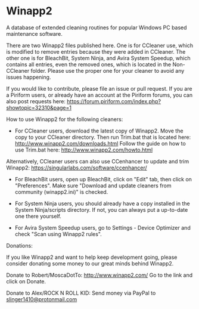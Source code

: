 # Winapp2
A database of extended cleaning routines for popular Windows PC based maintenance software. 

There are two Winapp2 files published here. One is for CCleaner use, which is modified to remove entries because they were added in CCleaner. The other one is for BleachBit, System Ninja, and Avira System Speedup, which contains all entries, even the removed ones, which is located in the Non-CCleaner folder. Please use the proper one for your cleaner to avoid any issues happening.

If you would like to contribute, please file an issue or pull request. If you are a Piriform users, or already have an account at the Piriform forums, you can also post requests here: https://forum.piriform.com/index.php?showtopic=32310&page=1


How to use Winapp2 for the following cleaners:

- For CCleaner users, download the latest copy of Winapp2. Move the copy to your CCleaner directory. Then run Trim.bat that is located here: http://www.winapp2.com/downloads.html  Follow the guide on how to use Trim.bat here: http://www.winapp2.com/howto.html

Alternatively, CCleaner users can also use CCenhancer to update and trim Winapp2: https://singularlabs.com/software/ccenhancer/

- For BleachBit users, open up BleachBit, click on "Edit" tab, then click on "Preferences". Make sure "Download and update cleaners from community (winapp2.ini)" is checked.

- For System Ninja users, you should already have a copy installed in the System Ninja/scripts directory. If not, you can always put a up-to-date one there yourself.

- For Avira System Speedup users, go to Settings - Device Optimizer and check "Scan using Winapp2 rules".

Donations:

If you like Winapp2 and want to help keep development going, please consider donating some money to our great minds behind Winapp2.

Donate to Robert/MoscaDotTo: http://www.winapp2.com/ Go to the link and click on Donate.

Donate to Alex/ROCK N ROLL KID: Send money via PayPal to slinger1410@protonmail.com
